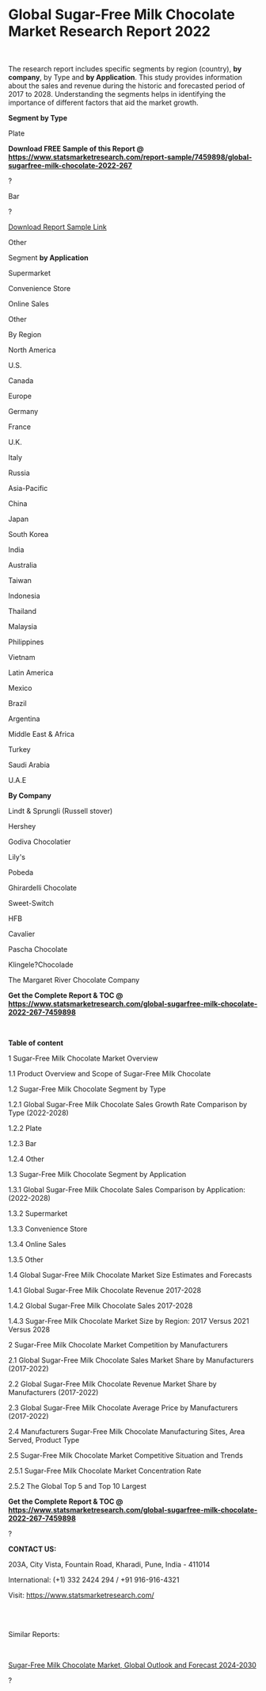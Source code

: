 <h1>Global Sugar-Free Milk Chocolate Market Research Report 2022</h1><br/><p>The research report includes specific segments by region (country), <strong>by company</strong>, by Type and <strong>by Application</strong>. This study provides information about the sales and revenue during the historic and forecasted period of 2017 to 2028. Understanding the segments helps in identifying the importance of different factors that aid the market growth.</p>
 
 
 
 <p><strong>Segment by Type</strong></p>
 
 
 
 <p>Plate</p>
 
 
 
 <div><b>Download FREE Sample of this Report @ <a href="https://www.statsmarketresearch.com/download-free-sample/7459898/global-sugarfree-milk-chocolate-2022-267">https://www.statsmarketresearch.com/report-sample/7459898/global-sugarfree-milk-chocolate-2022-267</a></b></div>
 
 
 
 <p>? </p>
 
 
 
 <p>Bar</p>
 
 
 
 <p>? </p>
 
 
 
 <p><a href="https://www.statsmarketresearch.com/download-free-sample/7459898/global-sugarfree-milk-chocolate-2022-267">Download Report Sample Link</a></p>
 
 
 
 <p>Other</p>
 
 
 
 <p>Segment <strong>by Application</strong></p>
 
 
 
 <p>Supermarket</p>
 
 
 
 <p>Convenience Store</p>
 
 
 
 <p>Online Sales</p>
 
 
 
 <p>Other</p>
 
 
 
 <p>By Region</p>
 
 
 
 <p>North America</p>
 
 
 
 <p>U.S.</p>
 
 
 
 <p>Canada</p>
 
 
 
 <p>Europe</p>
 
 
 
 <p>Germany</p>
 
 
 
 <p>France</p>
 
 
 
 <p>U.K.</p>
 
 
 
 <p>Italy</p>
 
 
 
 <p>Russia</p>
 
 
 
 <p>Asia-Pacific</p>
 
 
 
 <p>China</p>
 
 
 
 <p>Japan</p>
 
 
 
 <p>South Korea</p>
 
 
 
 <p>India</p>
 
 
 
 <p>Australia</p>
 
 
 
 <p>Taiwan</p>
 
 
 
 <p>Indonesia</p>
 
 
 
 <p>Thailand</p>
 
 
 
 <p>Malaysia</p>
 
 
 
 <p>Philippines</p>
 
 
 
 <p>Vietnam</p>
 
 
 
 <p>Latin America</p>
 
 
 
 <p>Mexico</p>
 
 
 
 <p>Brazil</p>
 
 
 
 <p>Argentina</p>
 
 
 
 <p>Middle East & Africa</p>
 
 
 
 <p>Turkey</p>
 
 
 
 <p>Saudi Arabia</p>
 
 
 
 <p>U.A.E</p>
 
 
 
 <p><strong>By Company</strong></p>
 
 
 
 <p>Lindt & Sprungli (Russell stover)</p>
 
 
 
 <p>Hershey</p>
 
 
 
 <p>Godiva Chocolatier</p>
 
 
 
 <p>Lily&#39;s</p>
 
 
 
 <p>Pobeda</p>
 
 
 
 <p>Ghirardelli Chocolate</p>
 
 
 
 <p>Sweet-Switch</p>
 
 
 
 <p>HFB</p>
 
 
 
 <p>Cavalier</p>
 
 
 
 <p>Pascha Chocolate</p>
 
 
 
 <p>Klingele?Chocolade</p>
 
 
 
 <p>The Margaret River Chocolate Company</p>
 
 
 
 <div><b>Get the Complete Report & TOC @ <a href="https://www.statsmarketresearch.com/global-sugarfree-milk-chocolate-2022-267-7459898">https://www.statsmarketresearch.com/global-sugarfree-milk-chocolate-2022-267-7459898</a></b></div>
 
 
 
 <p><br />
 
 <b>Table of content</b></p>
 
 
 
 <p>1 Sugar-Free Milk Chocolate Market Overview<br />
 
 1.1 Product Overview and Scope of Sugar-Free Milk Chocolate<br />
 
 1.2 Sugar-Free Milk Chocolate Segment by Type<br />
 
 1.2.1 Global Sugar-Free Milk Chocolate Sales Growth Rate Comparison by Type (2022-2028)<br />
 
 1.2.2 Plate<br />
 
 1.2.3 Bar<br />
 
 1.2.4 Other<br />
 
 1.3 Sugar-Free Milk Chocolate Segment by Application<br />
 
 1.3.1 Global Sugar-Free Milk Chocolate Sales Comparison by Application: (2022-2028)<br />
 
 1.3.2 Supermarket<br />
 
 1.3.3 Convenience Store<br />
 
 1.3.4 Online Sales<br />
 
 1.3.5 Other<br />
 
 1.4 Global Sugar-Free Milk Chocolate Market Size Estimates and Forecasts<br />
 
 1.4.1 Global Sugar-Free Milk Chocolate Revenue 2017-2028<br />
 
 1.4.2 Global Sugar-Free Milk Chocolate Sales 2017-2028<br />
 
 1.4.3 Sugar-Free Milk Chocolate Market Size by Region: 2017 Versus 2021 Versus 2028<br />
 
 2 Sugar-Free Milk Chocolate Market Competition by Manufacturers<br />
 
 2.1 Global Sugar-Free Milk Chocolate Sales Market Share by Manufacturers (2017-2022)<br />
 
 2.2 Global Sugar-Free Milk Chocolate Revenue Market Share by Manufacturers (2017-2022)<br />
 
 2.3 Global Sugar-Free Milk Chocolate Average Price by Manufacturers (2017-2022)<br />
 
 2.4 Manufacturers Sugar-Free Milk Chocolate Manufacturing Sites, Area Served, Product Type<br />
 
 2.5 Sugar-Free Milk Chocolate Market Competitive Situation and Trends<br />
 
 2.5.1 Sugar-Free Milk Chocolate Market Concentration Rate<br />
 
 2.5.2 The Global Top 5 and Top 10 Largest</p>
 
 
 
 <div><b>Get the Complete Report & TOC @ <a href="https://www.statsmarketresearch.com/global-sugarfree-milk-chocolate-2022-267-7459898">https://www.statsmarketresearch.com/global-sugarfree-milk-chocolate-2022-267-7459898</a></b></div>
 
 
 
 <p>? </p>
 
 
 
 <p><b>CONTACT US:</b><br />
 
 203A, City Vista, Fountain Road, Kharadi, Pune, India - 411014<br />
 
 International: (+1) 332 2424 294 / +91 916-916-4321<br />
 
 Visit: <a href="https://www.statsmarketresearch.com/">https://www.statsmarketresearch.com/</a><br />
 
 <br />
 
 <br />
 
 Similar Reports:<br />
 
 <br />
 
 <a href="https://www.statsmarketresearch.com/global-sugarfree-milk-chocolate-forecast-2024-2030-132-7855584">Sugar-Free Milk Chocolate Market, Global Outlook and Forecast 2024-2030</a><br />
 
 ? </p>
